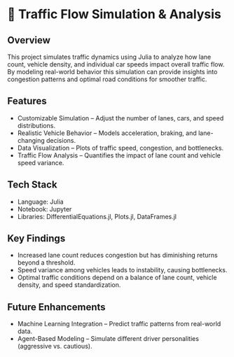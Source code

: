 # 🚦 Traffic Flow Simulation & Analysis


## Overview

This project simulates traffic dynamics using Julia to analyze how lane count, vehicle density, and individual car speeds impact overall traffic flow. By modeling real-world behavior this simulation can provide insights into congestion patterns and optimal road conditions for smoother traffic.

## Features
  - Customizable Simulation – Adjust the number of lanes, cars, and speed distributions.
  - Realistic Vehicle Behavior – Models acceleration, braking, and lane-changing decisions.
  - Data Visualization – Plots of traffic speed, congestion, and bottlenecks.
  - Traffic Flow Analysis – Quantifies the impact of lane count and vehicle speed variance.

## Tech Stack
  - Language: Julia
  - Notebook: Jupyter
  - Libraries: DifferentialEquations.jl, Plots.jl, DataFrames.jl

## Key Findings
  - Increased lane count reduces congestion but has diminishing returns beyond a threshold.
  - Speed variance among vehicles leads to instability, causing bottlenecks.
  - Optimal traffic conditions depend on a balance of lane count, vehicle density, and speed standardization.

## Future Enhancements
  - Machine Learning Integration – Predict traffic patterns from real-world data.
  - Agent-Based Modeling – Simulate different driver personalities (aggressive vs. cautious).
